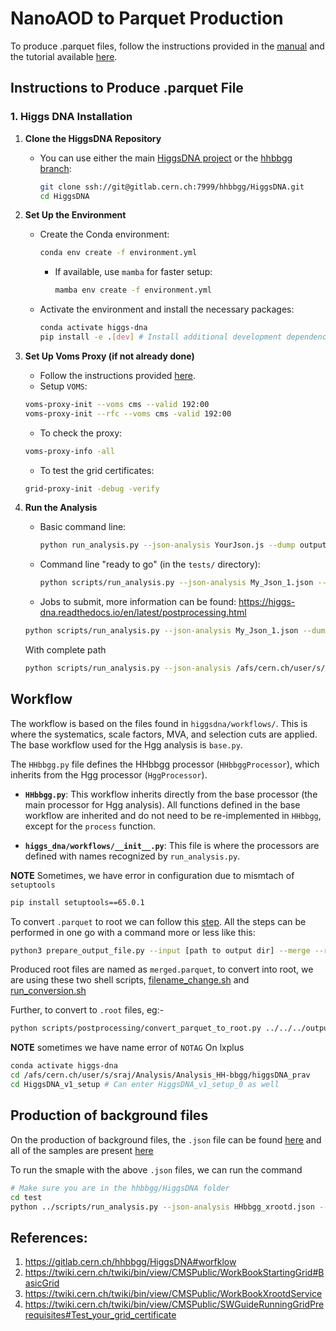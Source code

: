 # NanoAOD to Parquet Production

To produce .parquet files, follow the instructions provided in the [manual](https://higgs-dna.readthedocs.io/en/latest/index.html) and the tutorial available [here](https://indico.cern.ch/event/1360961/contributions/5777678/attachments/2788218/4861762/HiggsDNA_tutorial.pdf).

## Instructions to Produce .parquet File

### 1. Higgs DNA Installation

1. **Clone the HiggsDNA Repository**
   - You can use either the main [HiggsDNA project](https://gitlab.cern.ch/HiggsDNA-project/HiggsDNA) or the [hhbbgg branch](https://gitlab.cern.ch/hhbbgg/HiggsDNA):
     ```bash
     git clone ssh://git@gitlab.cern.ch:7999/hhbbgg/HiggsDNA.git
     cd HiggsDNA
     ```

2. **Set Up the Environment**
   - Create the Conda environment:
     ```bash
     conda env create -f environment.yml
     ```
     - If available, use `mamba` for faster setup:
       ```bash
       mamba env create -f environment.yml
       ```
   - Activate the environment and install the necessary packages:
     ```bash
     conda activate higgs-dna
     pip install -e .[dev] # Install additional development dependencies
     ```

3. **Set Up Voms Proxy (if not already done)**
   - Follow the instructions provided [here](https://uscms.org/uscms_at_work/computing/getstarted/get_grid_cert.shtml).
   - Setup `VOMS`:
	```bash
	voms-proxy-init --voms cms --valid 192:00
    voms-proxy-init --rfc --voms cms -valid 192:00
	```
   - To check the proxy:
	```bash
	voms-proxy-info -all
	```
   - To test the grid certificates:
	```bash
	grid-proxy-init -debug -verify 
	```

4. **Run the Analysis**
   - Basic command line:
     ```bash
     python run_analysis.py --json-analysis YourJson.js --dump output_test
     ```
   - Command line "ready to go" (in the `tests/` directory):
     ```bash
     python scripts/run_analysis.py --json-analysis My_Json_1.json --dump ../../../output_parquet/ --skipCQR --executor futures
     ```
    - Jobs to submit, more information can be found: https://higgs-dna.readthedocs.io/en/latest/postprocessing.html
    ```bash
    python scripts/run_analysis.py --json-analysis My_Json_1.json --dump ../../../output_parquet/ --skipCQR --executor vanilla_lxplus --queue espresso
    ```
    With complete path 
    ```bash
    python scripts/run_analysis.py --json-analysis /afs/cern.ch/user/s/sraj/Analysis/Analysis_HH-bbgg/higgsDNA_prav/HiggsDNA_v1_setup/My_Json_1.json --dump /afs/cern.ch/user/s/sraj/Analysis/output_parquet --skipCQR --executor vanilla_lxplus --queue espresso
    ```
## Workflow

The workflow is based on the files found in `higgsdna/workflows/`. This is where the systematics, scale factors, MVA, and selection cuts are applied. The base workflow used for the Hgg analysis is `base.py`. 

The `HHbbgg.py` file defines the HHbbgg processor (`HHbbggProcessor`), which inherits from the Hgg processor (`HggProcessor`).

- **`HHbbgg.py`**: This workflow inherits directly from the base processor (the main processor for Hgg analysis). All functions defined in the base workflow are inherited and do not need to be re-implemented in `HHbbgg`, except for the `process` function.

- **`higgs_dna/workflows/__init__.py`**: This file is where the processors are defined with names recognized by `run_analysis.py`.

**NOTE** Sometimes, we have error in configuration due to mismtach of `setuptools`
```bash
pip install setuptools==65.0.1
```
To convert `.parquet` to root we can follow this [step](https://higgs-dna.readthedocs.io/en/latest/postprocessing.html). All the steps can be performed in one go with a command more or less like this:
```bash
python3 prepare_output_file.py --input [path to output dir] --merge --root --ws --syst --cats --args "--do_syst"
```
Produced root files are named as `merged.parquet`, to convert into root, we are using these two shell scripts, [filename_change.sh](https://github.com/raj2022/hhbbgg_AwkwardAnalyzer/blob/main/jsonhiggsdnaproduction/filename_change.sh) and [run_conversion.sh](https://github.com/raj2022/hhbbgg_AwkwardAnalyzer/blob/main/jsonhiggsdnaproduction/run_conversion.sh) 

Further, to convert to `.root` files, eg:-
```bash
python scripts/postprocessing/convert_parquet_to_root.py ../../../output_parquet/merged/NMSSM_X400_Y70/nominal/NOTAG_merged.parquet ../../../output_root/NMSSM/NMSSM_X400_Y70.root mc
```
**NOTE** sometimes we have name error of `NOTAG`
On lxplus
```bash
conda activate higgs-dna
cd /afs/cern.ch/user/s/sraj/Analysis/Analysis_HH-bbgg/higgsDNA_prav
cd HiggsDNA_v1_setup # Can enter HiggsDNA_v1_setup_0 as well
```
## Production of background files
On the production of background files, the `.json` file can be found [here](https://gitlab.cern.ch/hhbbgg/HiggsDNA/-/blob/master/tests/HHbbgg_xrootd.json?ref_type=heads) and all of the samples are present [here](https://gitlab.cern.ch/hhbbgg/HiggsDNA/-/blob/master/tests/samples_v12_HHbbgg_xrootd.json?ref_type=heads)

To run the smaple with the above `.json` files, we can run the command
```bash
# Make sure you are in the hhbbgg/HiggsDNA folder
cd test
python ../scripts/run_analysis.py --json-analysis HHbbgg_xrootd.json --dump ../../../../output_parquet/ --skipCQR --executor futures
```

## References:
1. https://gitlab.cern.ch/hhbbgg/HiggsDNA#worfklow
2. https://twiki.cern.ch/twiki/bin/view/CMSPublic/WorkBookStartingGrid#BasicGrid
3. https://twiki.cern.ch/twiki/bin/view/CMSPublic/WorkBookXrootdService 
4. https://twiki.cern.ch/twiki/bin/view/CMSPublic/SWGuideRunningGridPrerequisites#Test_your_grid_certificate
